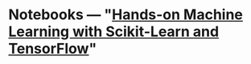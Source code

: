 # Notebooks — "[Hands-on Machine Learning with Scikit-Learn and TensorFlow](https://www.amazon.com/Hands-Machine-Learning-Scikit-Learn-TensorFlow/dp/1491962291)"
